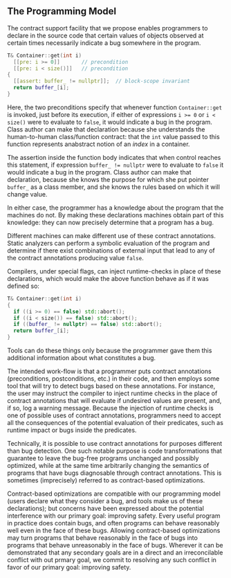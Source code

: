 ## The Programming Model

The contract support facility that we propose enables programmers to declare in the source code that certain values of
objects observed at certain times necessarily indicate a bug somewhere in the program. 


```c++
T& Container::get(int i)
  [[pre: i >= 0]]       // precondition
  [[pre: i < size()]]   // precondition
{
  [[assert: buffer_ != nullptr]];  // block-scope invariant
  return buffer_[i];
}
```

Here, the two preconditions specify that whenever function `Container::get` is invoked, just before its execution, if either of expressions `i >= 0` or `i < size()` were to evaluate to `false`, it would indicate a bug in the program. Class author can make that declaration because she understands the human-to-human class/function contract: that the `int` value passed to this function represents anabstract notion of an *index* in a container.

The assertion inside the function body indicates that when control reaches this statement, if expression `buffer_ != nullptr` were to evaluate to `false` it would indicate a bug in the program. Class author can make that declaration, because she knows the purpose for which she put pointer `buffer_` as a class member, and she knows the rules based on which it will change value. 

In either case, the programmer has a knowledge about the program that the machines do not. By making these declarations machines obtain part of this knowledge: they can now precisely determine that a program has a bug. 

Different machines can make different use of these contract annotations. Static analyzers can perform a symbolic evaluation of the program and determine if there exist combinations of external input that lead to any of the contract annotations producing value `false`.

Compilers, under special flags, can inject runtime-checks in place of these declarations, which would make the above function behave as if it was defined so:

```c++
T& Container::get(int i)
{
  if ((i >= 0) == false) std::abort();
  if ((i < size()) == false) std::abort();
  if ((buffer_ != nullptr) == false) std::abort();
  return buffer_[i];
}
```

Tools can do these things only because the programmer gave them this additional information about what constitutes a bug.

The intended work-flow is that a programmer puts contract annotations (preconditions, postconditions, etc.) 
in their code, and then employs some tool that will try to detect bugs based on these annotations. For instance,
the user may instruct the compiler to inject runtime checks in the place of contract annotations that will evaluate 
if undesired values are present, and, if so, log a warning message. Because the injection of runtime checks is one
of possible uses of contract annotations, programmers need to accept all the consequences of the potential evaluation 
of their predicates, such as runtime impact or bugs inside the predicates.

Technically, it is possible to use contract annotations for purposes different than bug detection. 
One such notable purpose is code transformations that guarantee to leave the bug-free programs unchanged 
and possibly optimized, while at the same time arbitrarily changing the semantics of programs that have 
bugs diagnosable through contract annotations. This is sometimes (imprecisely) referred to as contract-based optimizations.

Contract-based optimizations are compatible with our programming model (users declare what they consider a bug, 
and tools make us of these declarations); but concerns have been expressed about the potential interference with our primary goal: 
improving safety. Every useful program in practice does contain bugs, and often programs can behave reasonably 
well even in the face of these bugs. Allowing contract-based optimizations may turn programs that behave reasonably
in the face of bugs into programs that behave unreasonably in the face of bugs. Wherever it can be demonstrated that 
any secondary goals are in a direct and an irreconcilable conflict with out prmary goal, we commit to resolving 
any such conflict in favor of our primary goal: improving safety.
